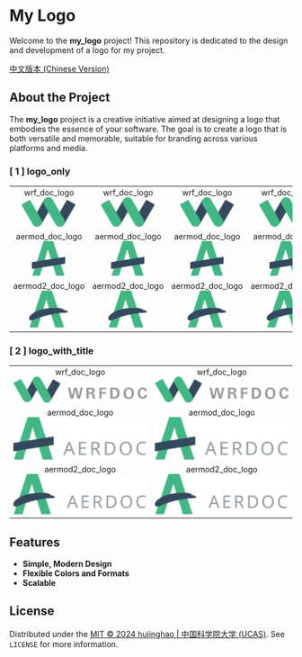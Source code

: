 # My Logo

Welcome to the **my_logo** project! This repository is dedicated to the design and development of a logo for my project.

[中文版本 (Chinese Version)](README_CN.md)

## About the Project

The **my_logo** project is a creative initiative aimed at designing a logo that embodies the essence of your software. The goal is to create a logo that is both versatile and memorable, suitable for branding across various platforms and media.

### [ 1 ] logo_only
<table>
<tr align="center">
<td>wrf_doc_logo<br><img src="logo/wrf.svg" width="100" title=""></td>
<td>wrf_doc_logo<br><img src="logo/wrf.svg" width="100" title=""></td>
<td>wrf_doc_logo<br><img src="logo/wrf.svg" width="100" title=""></td>
<td>wrf_doc_logo<br><img src="logo/wrf.svg" width="100" title=""></td>
</tr>
<tr align="center">
<td>aermod_doc_logo<br><img src="logo/aermod.svg" width="60" title=""></td>
<td>aermod_doc_logo<br><img src="logo/aermod.svg" width="60" title=""></td>
<td>aermod_doc_logo<br><img src="logo/aermod.svg" width="60" title=""></td>
<td>aermod_doc_logo<br><img src="logo/aermod.svg" width="60" title=""></td>
</tr>
<tr align="center">
<td>aermod2_doc_logo<br><img src="logo/aermod2.svg" width="70" title=""></td>
<td>aermod2_doc_logo<br><img src="logo/aermod2.svg" width="70" title=""></td>
<td>aermod2_doc_logo<br><img src="logo/aermod2.svg" width="70" title=""></td>
<td>aermod2_doc_logo<br><img src="logo/aermod2.svg" width="70" title=""></td>
</tr>
</table>

### [ 2 ] logo_with_title
<table>
<tr align="center">
<td>wrf_doc_logo<br><img src="logo/wrf_title.svg" width="250" title=""></td>
<td>wrf_doc_logo<br><img src="logo/wrf_title.svg" width="250" title=""></td>
</tr>
<tr align="center">
<td>aermod_doc_logo<br><img src="logo/aermod_title.svg" width="250" title=""></td>
<td>aermod_doc_logo<br><img src="logo/aermod_title.svg" width="250" title=""></td>
</tr>
<tr align="center">
<td>aermod2_doc_logo<br><img src="logo/aermod2_title.svg" width="300" title=""></td>
<td>aermod2_doc_logo<br><img src="logo/aermod2_title.svg" width="300" title=""></td>
</tr>
</table>

## Features

- **Simple, Modern Design**
- **Flexible Colors and Formats**
- **Scalable**

## License

Distributed under the [MIT © 2024 hujinghao | 中国科学院大学 (UCAS)](LICENSE). See `LICENSE` for more information.



